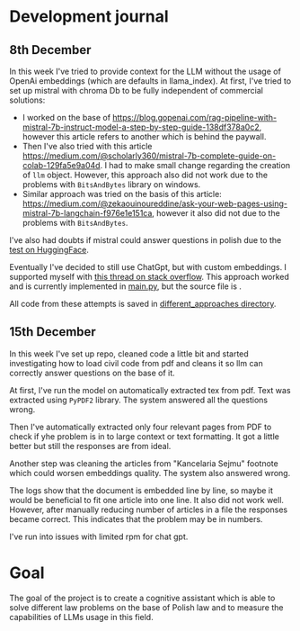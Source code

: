# Development journal

## 8th December
In this week I've tried to provide context for the LLM without the usage of OpenAi embeddings (which are defaults in llama_index). 
At first, I've tried to set up mistral with chroma Db to be fully independent of commercial solutions:
 - I worked on the base of https://blog.gopenai.com/rag-pipeline-with-mistral-7b-instruct-model-a-step-by-step-guide-138df378a0c2, however this article refers to another which is behind the paywall.
 - Then I've also tried with this article https://medium.com/@scholarly360/mistral-7b-complete-guide-on-colab-129fa5e9a04d. I had to make small change regarding the creation of `llm` object. However, this approach also did not work due to the problems with `BitsAndBytes` library on windows.  
 - Similar approach was tried on the basis of this article: https://medium.com/@zekaouinoureddine/ask-your-web-pages-using-mistral-7b-langchain-f976e1e151ca, however it also did not due to the problems with `BitsAndBytes`.

I've also had doubts if mistral could answer questions in polish due to the [test on HuggingFace](https://huggingface.co/mistralai/Mistral-7B-v0.1).

Eventually I've decided to still use ChatGpt, but with custom embeddings. I supported myself with [this thread on stack overflow](https://stackoverflow.com/questions/76372225/use-llamaindex-with-different-embeddings-model). This approach worked and is currently implemented in [main.py](src/main.py), but the source file is .

All code from these attempts is saved in [different_approaches directory](different_approaches).

## 15th December

In this week I've set up repo, cleaned code a little bit and started investigating how to load civil code from pdf and cleans it so llm can correctly answer questions on the base of it.

At first, I've run the model on automatically extracted tex from pdf. Text was extracted using `PyPDF2` library. The system answered all the questions wrong.

Then I've automatically extracted only four relevant pages from PDF to check if yhe problem is in to large context or text formatting. It got a little better but still the responses are from ideal.

Another step was cleaning the articles from "Kancelaria Sejmu" footnote which could worsen embeddings quality. The system also answered wrong.

The logs show that the document is embedded line by line, so maybe it would be beneficial to fit one article into one line. It also did not work well. However, after manually reducing number of articles in a file the responses became correct. This indicates that the problem may be in numbers.

I've run into issues with limited rpm for chat gpt.

# Goal

The goal of the project is to create a cognitive assistant which is able to solve different law problems on the base of Polish law and to measure the capabilities of LLMs usage in this field. 